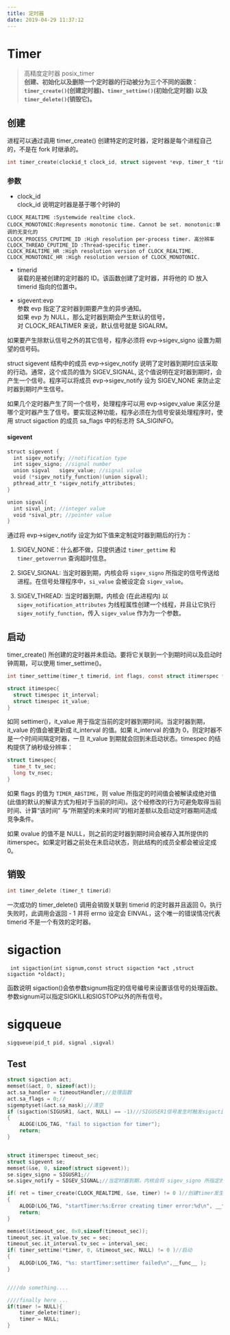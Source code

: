 ```yaml
---
title: 定时器
date: 2019-04-29 11:37:12
---
```

# Timer
>高精度定时器 posix_timer      
 **创建、初始化以及删除一个定时器的行动被分为三个不同的函数：`timer_create()`(创建定时器)、`timer_settime()`(初始化定时器) 以及 `timer_delete()`(销毁它)。**

## 创建
进程可以通过调用 timer_create() 创建特定的定时器，定时器是每个进程自己的，不是在 fork 时继承的。  

```c
int timer_create(clockid_t clock_id, struct sigevent *evp, timer_t *timerid)
```

### 参数
- clock_id  
clock_id 说明定时器是基于哪个时钟的
```
CLOCK_REALTIME :Systemwide realtime clock.
CLOCK_MONOTONIC:Represents monotonic time. Cannot be set. monotonic:单调的无变化的
CLOCK_PROCESS_CPUTIME_ID :High resolution per-process timer. 高分辨率
CLOCK_THREAD_CPUTIME_ID :Thread-specific timer.
CLOCK_REALTIME_HR :High resolution version of CLOCK_REALTIME.
CLOCK_MONOTONIC_HR :High resolution version of CLOCK_MONOTONIC.
```
- timerid   
装载的是被创建的定时器的 ID。该函数创建了定时器，并将他的 ID 放入 timerid 指向的位置中。  

- sigevent:evp  
参数 evp 指定了定时器到期要产生的异步通知。   
如果 evp 为 NULL，那么定时器到期会产生默认的信号，对 CLOCK_REALTIMER 来说，默认信号就是 SIGALRM。   

 如果要产生除默认信号之外的其它信号，程序必须将 evp-&gt;sigev_signo 设置为期望的信号码。

 struct sigevent 结构中的成员 evp-&gt;sigev_notify 说明了定时器到期时应该采取的行动。通常，这个成员的值为 SIGEV_SIGNAL, 这个值说明在定时器到期时，会产生一个信号。程序可以将成员 evp-&gt;sigev_notify 设为 SIGEV_NONE 来防止定时器到期时产生信号。

 如果几个定时器产生了同一个信号，处理程序可以用 evp-&gt;sigev_value 来区分是哪个定时器产生了信号。要实现这种功能，程序必须在为信号安装处理程序时，使用 struct sigaction 的成员 sa_flags 中的标志符 SA_SIGINFO。

#### sigevent

```c
struct sigevent {
  int sigev_notify; //notification type
  int sigev_signo; //signal number
  union sigval   sigev_value; //signal value
  void (*sigev_notify_function)(union sigval);
  pthread_attr_t *sigev_notify_attributes;
}

union sigval{
  int sival_int; //integer value
  void *sival_ptr; //pointer value
}
```
通过将 evp->sigev_notify 设定为如下值来定制定时器到期后的行为：      
1. SIGEV_NONE：什么都不做，只提供通过 `timer_gettime` 和 `timer_getoverrun` 查询超时信息。

2. SIGEV_SIGNAL: 当定时器到期，内核会将 `sigev_signo` 所指定的信号传送给进程。在信号处理程序中，`si_value` 会被设定会 `sigev_value`。

3. SIGEV_THREAD: 当定时器到期，内核会 (在此进程内) 以 `sigev_notification_attributes` 为线程属性创建一个线程，并且让它执行 `sigev_notify_function`，传入 `sigev_value` 作为为一个参数。


## 启动
timer_create() 所创建的定时器并未启动。要将它关联到一个到期时间以及启动时钟周期，可以使用 timer_settime()。

```c
int timer_settime(timer_t timerid, int flags, const struct itimerspec *value, struct itimerspect *ovalue);

struct itimespec{
  struct timespec it_interval;
  struct timespec it_value;
}
```
如同 settimer()，it_value 用于指定当前的定时器到期时间。当定时器到期，it_value 的值会被更新成 it_interval 的值。如果 it_interval 的值为 0，则定时器不是一个时间间隔定时器，一旦 it_value 到期就会回到未启动状态。timespec 的结构提供了纳秒级分辨率：

```c
struct timespec{
  time_t tv_sec;
  long tv_nsec;
}
```
如果 flags 的值为 `TIMER_ABSTIME`，则 value 所指定的时间值会被解读成绝对值 (此值的默认的解读方式为相对于当前的时间)。这个经修改的行为可避免取得当前时间、计算“该时间” 与“所期望的未来时间”的相对差额以及启动定时器期间造成竞争条件。

如果 ovalue 的值不是 NULL，则之前的定时器到期时间会被存入其所提供的 itimerspec。如果定时器之前处在未启动状态，则此结构的成员全都会被设定成 0。

## 销毁
```c
int timer_delete (timer_t timerid)
```
一次成功的 timer_delete() 调用会销毁关联到 timerid 的定时器并且返回 0。执行失败时，此调用会返回 - 1 并将 errno 设定会 EINVAL，这个唯一的错误情况代表 timerid 不是一个有效的定时器。



# sigaction
```
 int sigaction(int signum,const struct sigaction *act ,struct sigaction *oldact);
```
函数说明 sigaction()会依参数signum指定的信号编号来设置该信号的处理函数。参数signum可以指定SIGKILL和SIGSTOP以外的所有信号。


# sigqueue
```c
sigqueue(pid_t pid, signal ,sigval)
```








## Test

```c
struct sigaction act;
memset(&act, 0, sizeof(act));
act.sa_handler = timeoutHandler;//处理函数
act.sa_flags = 0;//
sigemptyset(&act.sa_mask);//清空
if (sigaction(SIGUSR1, &act, NULL) == -1)///SIGUSER1信号发生时触发sigaction.sa_handler
{
    ALOGE(LOG_TAG, "fail to sigaction for timer");
    return;
}


struct itimerspec timeout_sec;
struct sigevent se;
memset(&se, 0, sizeof(struct sigevent));
se.sigev_signo = SIGUSR1;//
se.sigev_notify = SIGEV_SIGNAL;//当定时器到期，内核会将 sigev_signo 所指定的信号传送给进程。在信号处理程序中，si_value 会被设定会 sigev_value。

if( ret = timer_create(CLOCK_REALTIME, &se, timer) != 0 )//创建timer发生SIGUSER1信号，即触发sigaction
{
    ALOGD(LOG_TAG, "startTimer:%s:Error creating timer error:%d\n", __func__, ret);
    return;
}

memset(&timeout_sec, 0x0,sizeof(timeout_sec));
timeout_sec.it_value.tv_sec = sec;
timeout_sec.it_interval.tv_sec = interval_sec;
if( timer_settime(*timer, 0, &timeout_sec, NULL) != 0 )//启动
{
    ALOGD(LOG_TAG, "%s: startTimer:settimer failed\n",__func__ );
}


////do something....

////finally here ...
if(timer != NULL){
    timer_delete(timer);
    timer = NULL;
}
```
